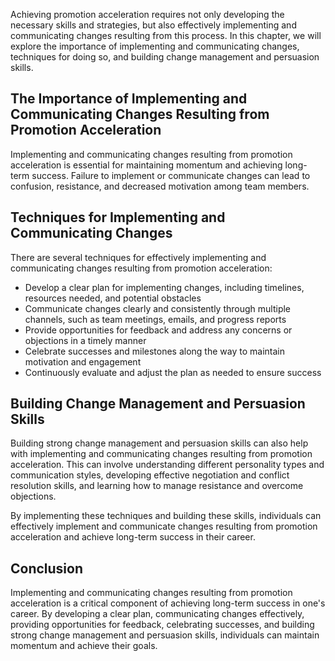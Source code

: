 
Achieving promotion acceleration requires not only developing the necessary skills and strategies, but also effectively implementing and communicating changes resulting from this process. In this chapter, we will explore the importance of implementing and communicating changes, techniques for doing so, and building change management and persuasion skills.

The Importance of Implementing and Communicating Changes Resulting from Promotion Acceleration
----------------------------------------------------------------------------------------------

Implementing and communicating changes resulting from promotion acceleration is essential for maintaining momentum and achieving long-term success. Failure to implement or communicate changes can lead to confusion, resistance, and decreased motivation among team members.

Techniques for Implementing and Communicating Changes
-----------------------------------------------------

There are several techniques for effectively implementing and communicating changes resulting from promotion acceleration:

* Develop a clear plan for implementing changes, including timelines, resources needed, and potential obstacles
* Communicate changes clearly and consistently through multiple channels, such as team meetings, emails, and progress reports
* Provide opportunities for feedback and address any concerns or objections in a timely manner
* Celebrate successes and milestones along the way to maintain motivation and engagement
* Continuously evaluate and adjust the plan as needed to ensure success

Building Change Management and Persuasion Skills
------------------------------------------------

Building strong change management and persuasion skills can also help with implementing and communicating changes resulting from promotion acceleration. This can involve understanding different personality types and communication styles, developing effective negotiation and conflict resolution skills, and learning how to manage resistance and overcome objections.

By implementing these techniques and building these skills, individuals can effectively implement and communicate changes resulting from promotion acceleration and achieve long-term success in their career.

Conclusion
----------

Implementing and communicating changes resulting from promotion acceleration is a critical component of achieving long-term success in one's career. By developing a clear plan, communicating changes effectively, providing opportunities for feedback, celebrating successes, and building strong change management and persuasion skills, individuals can maintain momentum and achieve their goals.
